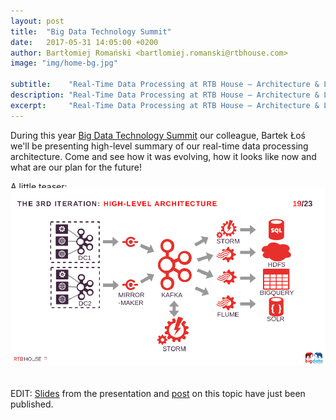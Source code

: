 ```yaml
---
layout: post
title:  "Big Data Technology Summit"
date:   2017-05-31 14:05:00 +0200
author: Bartłomiej Romański <bartlomiej.romanski@rtbhouse.com>
image: "img/home-bg.jpg"

subtitle:    "Real-Time Data Processing at RTB House – Architecture & Lessons Learned."
description: "Real-Time Data Processing at RTB House – Architecture & Lessons Learned."
excerpt:     "Real-Time Data Processing at RTB House – Architecture & Lessons Learned."
---
```


During this year <a href="http://bigdatatechwarsaw.eu/agenda-2017/">Big Data Technology Summit</a> our colleague, Bartek Łoś we'll be presenting high-level summary of our real-time data processing architecture. Come and see how it was evolving, how it looks like now and what are our plan for the future!

A little teaser:

<img src="/img/bigdatatech.png" style="position: relative; top:-20px;">

EDIT: <a href="/files/bigdatatech.pdf">Slides</a> from the presentation and <a href="/2017/06/15/data-flow-part1/">post</a> on this topic have just been published.


